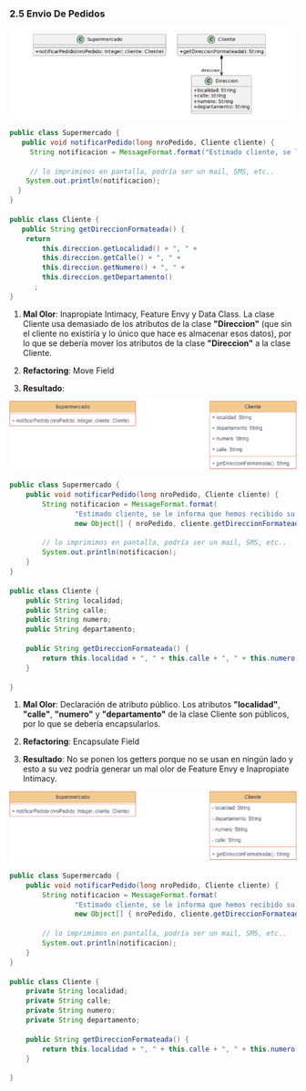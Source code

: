 ### 2.5 Envio De Pedidos

![UML](../img/ejercicio2_5.png)

```java
public class Supermercado {
   public void notificarPedido(long nroPedido, Cliente cliente) {
     String notificacion = MessageFormat.format("Estimado cliente, se le informa que hemos recibido su pedido con número {0}, el cual será enviado a la dirección {1}", new Object[] { nroPedido, cliente.getDireccionFormateada() });

     // lo imprimimos en pantalla, podría ser un mail, SMS, etc..
    System.out.println(notificacion);
  }
}

public class Cliente {
   public String getDireccionFormateada() {
	return 
		this.direccion.getLocalidad() + ", " +
		this.direccion.getCalle() + ", " +
		this.direccion.getNumero() + ", " +
		this.direccion.getDepartamento()
      ;
}
```

1. **Mal Olor**: Inapropiate Intimacy, Feature Envy y Data Class. La clase Cliente usa demasiado de los atributos de la clase **"Direccion"** (que sin el cliente no existiría y lo único que hace es almacenar esos datos), por lo que se debería mover los atributos de la clase **"Direccion"** a la clase Cliente.

2. **Refactoring**: Move Field 

3. **Resultado**:

![UML](../img/ejercicio2_5-UML_1.png)

```java
public class Supermercado {
	public void notificarPedido(long nroPedido, Cliente cliente) {
		String notificacion = MessageFormat.format(
				"Estimado cliente, se le informa que hemos recibido su pedido con número {0}, el cual será enviado a la dirección {1}",
				new Object[] { nroPedido, cliente.getDireccionFormateada() });

		// lo imprimimos en pantalla, podría ser un mail, SMS, etc..
		System.out.println(notificacion);
	}
}

public class Cliente {
	public String localidad;
	public String calle;
	public String numero;
	public String departamento;

	public String getDireccionFormateada() {
		return this.localidad + ", " + this.calle + ", " + this.numero + ", " + this.departamento;
	}

}

```

1. **Mal Olor**: Declaración de atributo público. Los atributos **"localidad"**, **"calle"**, **"numero"** y **"departamento"** de la clase Cliente son públicos, por lo que se debería encapsularlos.

2. **Refactoring**: Encapsulate Field

3. **Resultado**: No se ponen los getters porque no se usan en ningún lado y esto a su vez podría generar un mal olor de Feature Envy e Inapropiate Intimacy.

![UML](../img/ejercicio2_5-UML_2.png)

```java
public class Supermercado {
	public void notificarPedido(long nroPedido, Cliente cliente) {
		String notificacion = MessageFormat.format(
				"Estimado cliente, se le informa que hemos recibido su pedido con número {0}, el cual será enviado a la dirección {1}",
				new Object[] { nroPedido, cliente.getDireccionFormateada() });

		// lo imprimimos en pantalla, podría ser un mail, SMS, etc..
		System.out.println(notificacion);
	}
}

public class Cliente {
	private String localidad;
	private String calle;
	private String numero;
	private String departamento;

	public String getDireccionFormateada() {
		return this.localidad + ", " + this.calle + ", " + this.numero + ", " + this.departamento;
	}

}
```
